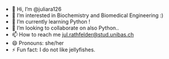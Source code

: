 - 👋 Hi, I’m @juliara126
- 👀 I’m interested in Biochemistry and Biomedical Engineering :)
- 🌱 I’m currently learning Python !
- 💞️ I’m looking to collaborate on also Python..
- 📫 How to reach me jul.rathfelder@stud.unibas.ch
- 😄 Pronouns: she/her
- ⚡ Fun fact: I do not like jellyfishes.

<!---
juliara126/juliara126 is a ✨ special ✨ repository because its `README.md` (this file) appears on your GitHub profile.
You can click the Preview link to take a look at your changes.
--->
